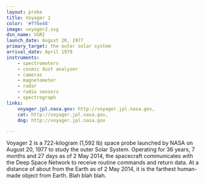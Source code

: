 ```yaml
---
layout: probe
title: Voyager 2
color: '#ff6e48'
image: voyager2.svg
dsn_name: VGR2
launch_date: August 20, 1977
primary_target: the outer solar system
arrival_date: April 1979
instruments:
    - spectrometers
    - cosmic dust analyzer
    - cameras
    - magnetometer
    - radar
    - radio sensors
    - spectrograph
links:
    voyager.jpl.nasa.gov: http://voyager.jpl.nasa.gov,
    cat: http://voyager.jpl.nasa.gov,
    dog: http://voyager.jpl.nasa.gov

---
```


Voyager 2 is a 722-kilogram (1,592 lb) space probe launched by NASA on August 20, 1977 to
study the outer Solar System. Operating for 36 years, 7 months and 27 days as of 2 May 2014,
the spacecraft communicates with the Deep Space Network to receive routine commands and return
data. At a distance of about from the Earth as of 2 May 2014, it is the farthest human-made object from Earth.
Blah blah blah.
